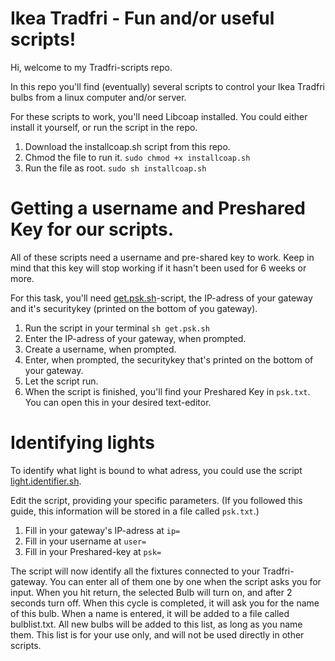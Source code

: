# Ikea Tradfri - Fun and/or useful scripts!
Hi, welcome to my Tradfri-scripts repo.

In this repo you'll find (eventually) several scripts to control your Ikea Tradfri bulbs from a linux computer and/or server.

For these scripts to work, you'll need Libcoap installed. You could either install it yourself, or run the script in the repo.
1. Download the installcoap.sh script from this repo.
2. Chmod the file to run it. `sudo chmod +x installcoap.sh`
3. Run the file as root. `sudo sh installcoap.sh`

# Getting a username and Preshared Key for our scripts.
All of these scripts need a username and pre-shared key to work. Keep in mind that this key will stop working if it hasn't 
been used for 6 weeks or more.

For this task, you'll need [get.psk.sh](https://github.com/matmuilwijk/Scripts/blob/master/get.psk.sh)-script, the IP-adress of your gateway and it's securitykey (printed on the bottom of you gateway).

1. Run the script in your terminal `sh get.psk.sh`
2. Enter the IP-adress of your gateway, when prompted.
3. Create a username, when prompted.
4. Enter, when prompted, the securitykey that's printed on the bottom of your gateway.
5. Let the script run.
6. When the script is finished, you'll find your Preshared Key in `psk.txt`. You can open this in your desired text-editor.

# Identifying lights

To identify what light is bound to what adress, you could use the script [light.identifier.sh](https://github.com/matmuilwijk/Scripts/blob/master/light.identifier.sh).

Edit the script, providing your specific parameters. (If you followed this guide, this information will be stored in a file called `psk.txt`.)
1. Fill in your gateway's IP-adress at `ip=`
2. Fill in your username at `user=`
3. Fill in your Preshared-key at `psk=`

The script will now identify all the fixtures connected to your Tradfri-gateway. You can enter all of them one by one when the script asks you for input. When you hit return, the selected Bulb will turn on, and after 2 seconds turn off. When this cycle is completed, it will ask you for the name of this bulb. When a name is entered, it will be added to a file called bulblist.txt. All new bulbs will be added to this list, as long as you name them. This list is for your use only, and will not be used directly in other scripts.
